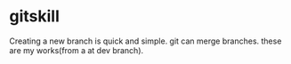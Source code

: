 # gitskill
Creating a new branch is quick and simple.
git can merge branches.
these are my works(from a at dev branch).

